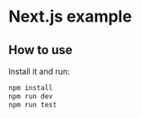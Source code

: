 # Next.js example

## How to use

Install it and run:

```sh
npm install
npm run dev
npm run test
```
